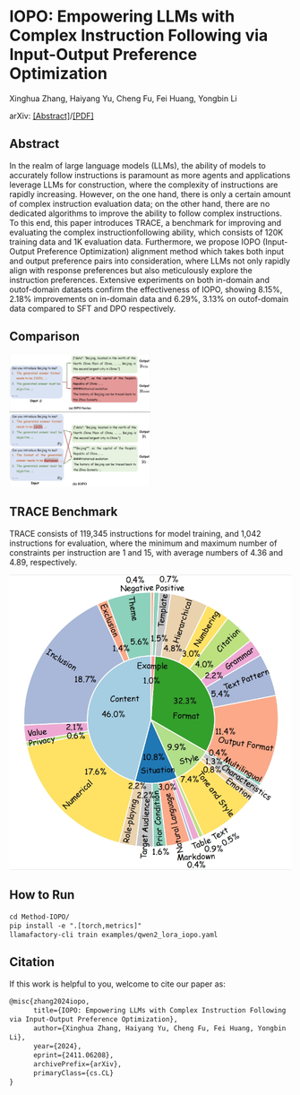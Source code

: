 # IOPO: Empowering LLMs with Complex Instruction Following via Input-Output Preference Optimization
Xinghua Zhang, Haiyang Yu, Cheng Fu, Fei Huang, Yongbin Li

arXiv: [[Abstract]](https://arxiv.org/abs/2411.06208)/[[PDF]](https://arxiv.org/pdf/2411.06208)
 
## Abstract
In the realm of large language models (LLMs), the ability of models to accurately follow instructions is paramount as more agents and applications leverage LLMs for construction, where the complexity of instructions are rapidly increasing. However, on the one hand, there is only a certain amount of complex instruction evaluation data; on the other hand, there are no dedicated algorithms to improve the ability to follow complex instructions. To this end, this paper introduces TRACE, a benchmark for improving and evaluating the complex instructionfollowing ability, which consists of 120K training data and 1K evaluation data. Furthermore, we propose IOPO (Input-Output Preference Optimization) alignment method which takes both input and output preference pairs into consideration, where LLMs not only rapidly align with response preferences but also meticulously explore the instruction preferences. Extensive experiments on both in-domain and outof-domain datasets confirm the effectiveness of IOPO, showing 8.15%, 2.18% improvements on in-domain data and 6.29%, 3.13% on outof-domain data compared to SFT and DPO respectively.

## Comparison

<img src="./figs/intro.png" alt="intro" style="width: 50%;">


## TRACE Benchmark
TRACE consists of 119,345 instructions for model training, and 1,042 instructions for evaluation, where the minimum and maximum number of constraints per instruction are 1 and 15, with average numbers of 4.36 and 4.89, respectively.

![Benchmark](figs/trace_test_constraint_type.png)

## How to Run
```
cd Method-IOPO/
pip install -e ".[torch,metrics]"
llamafactory-cli train examples/qwen2_lora_iopo.yaml
```

## Citation
If this work is helpful to you, welcome to cite our paper as:
```
@misc{zhang2024iopo,
      title={IOPO: Empowering LLMs with Complex Instruction Following via Input-Output Preference Optimization}, 
      author={Xinghua Zhang, Haiyang Yu, Cheng Fu, Fei Huang, Yongbin Li},
      year={2024},
      eprint={2411.06208},
      archivePrefix={arXiv},
      primaryClass={cs.CL}
}
```
